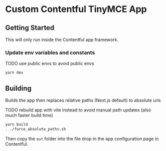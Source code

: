 # Custom Contentful TinyMCE App

## Getting Started

This will only run inside the Contentful app framework.

### Update env variables and constants

TODO use public envs to avoid public envs

```bash
yarn dev
```

## Building

Builds the app then replaces relative paths (Next.js default) to absolute urls

TODO rebuild app with vite instead to avoid manual path updates (also much faster build time)

```bash
yarn build
. ./force_absolute_paths.sh
```

Then copy the `out` folder into the file drop in the app configuration page in Contentful.
